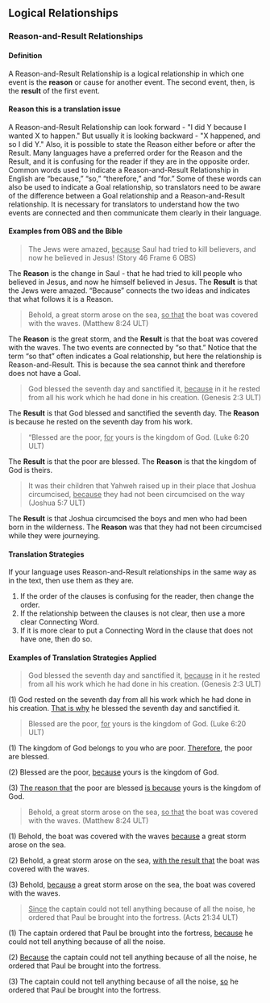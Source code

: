 ## Logical Relationships

### Reason-and-Result Relationships

#### Definition

A Reason-and-Result Relationship is a logical relationship in which one event is the **reason** or cause for another event. The second event, then, is the **result** of the first event.

#### Reason this is a translation issue

A Reason-and-Result Relationship can look forward - "I did Y because I wanted X to happen." But usually it is looking backward - "X happened, and so I did Y." Also, it is possible to state the Reason either before or after the Result. Many languages have a preferred order for the Reason and the Result, and it is confusing for the reader if they are in the opposite order. Common words used to indicate a Reason-and-Result Relationship in English are “because,” “so,” “therefore,” and “for.” Some of these words can also be used to indicate a Goal relationship, so translators need to be aware of the difference between a Goal relationship and a Reason-and-Result relationship. It is necessary for translators to understand how the two events are connected and then communicate them clearly in their language. 

#### Examples from OBS and the Bible

> The Jews were amazed, <u>because</u> Saul had tried to kill believers, and now he believed in Jesus! (Story 46 Frame 6 OBS)

The **Reason** is the change in Saul - that he had tried to kill people who believed in Jesus, and now he himself believed in Jesus. The **Result** is that the Jews were amazed. “Because” connects the two ideas and indicates that what follows it is a Reason.

> Behold, a great storm arose on the sea, <u>so that</u> the boat was covered with the waves. (Matthew 8:24 ULT)

The **Reason** is the great storm, and the **Result** is that the boat was covered with the waves. The two events are connected by “so that.” Notice that the term “so that” often indicates a Goal relationship, but here the relationship is Reason-and-Result. This is because the sea cannot think and therefore does not have a Goal. 

> God blessed the seventh day and sanctified it, <u>because</u> in it he rested from all his work which he had done in his creation. (Genesis 2:3 ULT)

The **Result** is that God blessed and sanctified the seventh day. The **Reason** is because he rested on the seventh day from his work.

> “Blessed are the poor, <u>for</u> yours is the kingdom of God. (Luke 6:20 ULT)

The **Result** is that the poor are blessed. The **Reason** is that the kingdom of God is theirs.

> It was their children that Yahweh raised up in their place that Joshua circumcised, <u>because</u> they had not been circumcised on the way (Joshua 5:7 ULT)

The **Result** is that Joshua circumcised the boys and men who had been born in the wilderness. The **Reason** was that they had not been circumcised while they were journeying.

#### Translation Strategies

If your language uses Reason-and-Result relationships in the same way as in the text, then use them as they are.

1. If the order of the clauses is confusing for the reader, then change the order.
1. If the relationship between the clauses is not clear, then use a more clear Connecting Word.
1. If it is more clear to put a Connecting Word in the clause that does not have one, then do so.

#### Examples of Translation Strategies Applied

> God blessed the seventh day and sanctified it, <u>because</u> in it he rested from all his work which he had done in his creation. (Genesis 2:3 ULT)

(1) God rested on the seventh day from all his work which he had done in his creation. <u>That is why</u> he blessed the seventh day and sanctified it.

> Blessed are the poor, <u>for</u> yours is the kingdom of God. (Luke 6:20 ULT)

(1) The kingdom of God belongs to you who are poor. <u>Therefore</u>, the poor are blessed. 

(2) Blessed are the poor, <u>because</u> yours is the kingdom of God. 

(3) <u>The reason that</u> the poor are blessed <u>is because</u> yours is the kingdom of God.

> Behold, a great storm arose on the sea, <u>so that</u> the boat was covered with the waves. (Matthew 8:24 ULT)

(1) Behold, the boat was covered with the waves <u>because</u> a great storm arose on the sea.

(2) Behold, a great storm arose on the sea, <u>with the result that</u> the boat was covered with the waves.

(3) Behold, <u>because</u> a great storm arose on the sea, the boat was covered with the waves.

> <u>Since</u> the captain could not tell anything because of all the noise, he ordered that Paul be brought into the fortress. (Acts 21:34 ULT) 

(1) The captain ordered that Paul be brought into the fortress, <u>because</u> he could not tell anything because of all the noise.

(2) <u>Because</u> the captain could not tell anything because of all the noise, he ordered that Paul be brought into the fortress.

(3) The captain could not tell anything because of all the noise, <u>so</u> he ordered that Paul be brought into the fortress.